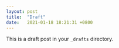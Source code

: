 ```yaml
---
layout: post
title:  "Draft"
date:   2021-01-18 18:21:31 +0800
---
```

This is a draft post in your `_drafts` directory.
